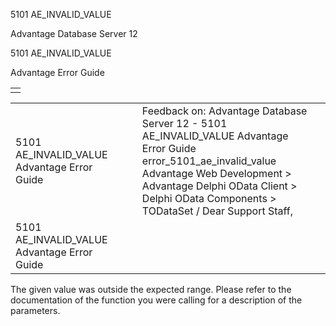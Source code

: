 5101 AE\_INVALID\_VALUE




Advantage Database Server 12  

5101 AE\_INVALID\_VALUE

Advantage Error Guide

|  |
| --- |
|  |

|  |  |  |  |  |
| --- | --- | --- | --- | --- |
| 5101 AE\_INVALID\_VALUE  Advantage Error Guide |  |  | Feedback on: Advantage Database Server 12 - 5101 AE\_INVALID\_VALUE Advantage Error Guide error\_5101\_ae\_invalid\_value Advantage Web Development > Advantage Delphi OData Client > Delphi OData Components > TODataSet / Dear Support Staff, |  |
| 5101 AE\_INVALID\_VALUE  Advantage Error Guide |  |  |  |  |

The given value was outside the expected range. Please refer to the documentation of the function you were calling for a description of the parameters.